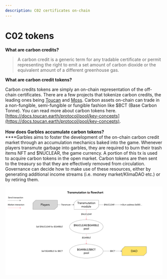 ```yaml
---
description: C02 certificates on-chain
---
```


# C02 tokens

**What are carbon credits?**&#x20;

> A carbon credit is a generic term for any tradable certificate or permit representing the right to emit a set amount of carbon dioxide or the equivalent amount of a different greenhouse gas.

**What are carbon credit tokens?**

Carbon credits tokens are simply an on-chain representation of the off-chain certificates. There are a few projects that tokenize carbon credits, the leading ones being [Toucan](https://toucan.earth/) and [Moss](https://moss.earth/).  Carbon assets on-chain can trade in a non-fungible, semi-fungible or fungible fashion like $BCT (Base Carbon Tonne). You can read more about carbon tokens here. [https://docs.toucan.earth/protocol/pool/key-concepts](https://docs.toucan.earth/protocol/pool/key-concepts). \
\
**How does Garbles accumulate carbon tokens?**\
****Garbles aims to foster the development of the on-chain carbon credit market through an accumulation mechanics baked into the game. Whenever players transmute garbage into garbles, they are required to burn their trash items NFT and $NUCLEAR, the game currency. A portion of this tx is used to acquire carbon tokens in the open market. Carbon tokens are then sent to the treasury so that they are effectively removed from circulation. Governance can decide how to make use of these resources, either by generating additional income streams (i.e. money market/KlimaDAO etc.) or by retiring them.&#x20;



![Potential flowchart of the carbon tokens accumulation dynamic. ](<../../.gitbook/assets/Transmutation tx flowchart.png>)

